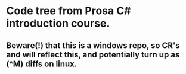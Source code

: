 # Code tree from Prosa C# introduction course.

## Beware(!) that this is a windows repo, so CR's and will reflect this, and potentially turn up as (^M) diffs on linux.